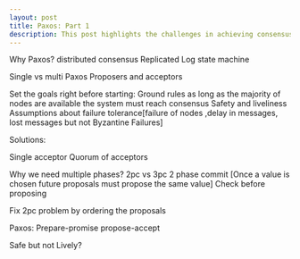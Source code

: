 ```yaml
---
layout: post
title: Paxos: Part 1
description: This post highlights the challenges in achieving consensus in a distributed environment. This post also covers safety and liveliness properties w.r.t distributed consensus.
---
```


>

  Why Paxos?
    distributed consensus
    Replicated Log state machine

  Single vs multi Paxos
  Proposers and acceptors

  Set the goals right before starting:
    Ground rules as long as the majority of nodes are available the system must reach consensus
    Safety and liveliness
    Assumptions about failure tolerance[failure of nodes ,delay in messages, lost messages but not Byzantine Failures]


Solutions:

  Single acceptor
  Quorum of acceptors

  Why we need multiple phases?
  2pc vs 3pc
  2 phase commit [Once a value is chosen future proposals must propose the same value]
  Check before proposing

  Fix 2pc problem by ordering the proposals


Paxos:
  Prepare-promise
  propose-accept

  Safe but not Lively?
  

